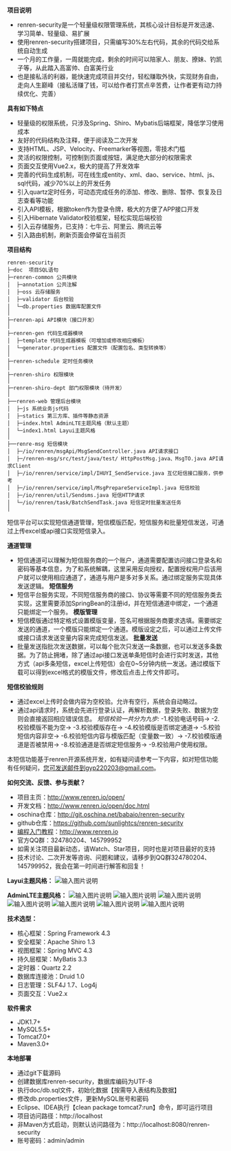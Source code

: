 **项目说明** 
- renren-security是一个轻量级权限管理系统，其核心设计目标是开发迅速、学习简单、轻量级、易扩展
- 使用renren-security搭建项目，只需编写30%左右代码，其余的代码交给系统自动生成
- 一个月的工作量，一周就能完成，剩余的时间可以陪家人、朋友、撩妹、钓凯子等，从此踏入高富帅、白富美行业
- 也是接私活的利器，能快速完成项目并交付，轻松赚取外快，实现财务自由，走向人生巅峰（接私活赚了钱，可以给作者打赏点辛苦费，让作者更有动力持续优化、完善）
 


**具有如下特点** 
- 轻量级的权限系统，只涉及Spring、Shiro、Mybatis后端框架，降低学习使用成本
- 友好的代码结构及注释，便于阅读及二次开发
- 支持HTML、JSP、Velocity、Freemarker等视图，零技术门槛
- 灵活的权限控制，可控制到页面或按钮，满足绝大部分的权限需求
- 页面交互使用Vue2.x，极大的提高了开发效率
- 完善的代码生成机制，可在线生成entity、xml、dao、service、html、js、sql代码，减少70%以上的开发任务
- 引入quartz定时任务，可动态完成任务的添加、修改、删除、暂停、恢复及日志查看等功能
- 引入API模板，根据token作为登录令牌，极大的方便了APP接口开发
- 引入Hibernate Validator校验框架，轻松实现后端校验
- 引入云存储服务，已支持：七牛云、阿里云、腾讯云等
- 引入路由机制，刷新页面会停留在当前页


**项目结构** 
```
renren-security
├─doc  项目SQL语句
├─renren-common 公共模块
│  ├─annotation 公共注解
│  ├─oss 云存储服务
│  ├─validator 后台校验
│  └─db.properties 数据库配置文件
│ 
├─renren-api API模块（接口开发）
│ 
├─renren-gen 代码生成器模块
│  ├─template 代码生成器模板（可增加或修改相应模板）
│  └─generator.properties 配置文件（配置包名、类型转换等）
│ 
├─renren-schedule 定时任务模块
│
├─renren-shiro 权限模块
│ 
├─renren-shiro-dept 部门权限模块（待开发）
│ 
├──renren-web 管理后台模块
│  ├─js 系统业务js代码
│  ├─statics 第三方库、插件等静态资源
│  ├─index.html AdminLTE主题风格（默认主题）
│  └─index1.html Layui主题风格
│
├──renre-msg 短信模块
│  ├─/io/renren/msgApi/MsgSendController.java API请求接口
│  ├─/renren-msg/src/test/java/test/ HttpPostMsg.java、MsgTO.java API请求Client
│  ├─/io/renren/service/impl/IHUYI_SendService.java 互亿短信接口服务，供参考
│  ├─/io/renren/service/impl/MsgPrepareServiceImpl.java 短信校验
│  ├─/io/renren/util/Sendsms.java 短信HTTP请求
│  └─/io/renren/task/BatchSendTask.java 短信定时批量发送任务
│
```

短信平台可以实现短信通道管理，短信模版匹配，短信服务和批量短信发送，可通过上传excel或api接口实现短信录入。

**通道管理**
-	短信通道可以理解为短信服务商的一个账户，通道需要配置访问接口登录名和密码等基本信息，为了和系统解耦，这里采用反向授权，配置授权用户后该用户就可以使用相应通道了，通道与用户是多对多关系。通过绑定服务实现具体发送逻辑。
**短信服务**
-	短信平台服务实现，不同短信服务商的接口、协议等需要不同的短信服务类去实现，这里需要添加SpringBean的注册id，并在短信通道中绑定，一个通道只能绑定一个服务。
**模版管理**
-	短信模版通过特定格式设置模版变量，签名可根据服务商要求选填。需要绑定发送的通道，一个模版只能绑定一个通道。模版设定之后，可以通过上传文件或接口请求发送变量内容来完成短信发送。
**批量发送**
-	批量发送指批次发送数据，可以每个批次只发送一条数据，也可以发送多条数据。为了防止拥堵，除了通过api接口发送单条短信时会进行实时发送，其他方式（api多条短信，excel上传短信）会在0~5分钟内统一发送。通过模版下载可以得到excel格式的模版文件，修改后点击上传文件即可。

**短信校验规则**
-	通过excel上传时会做内容为空校验。允许有空行，系统会自动略过。
-	通过api请求时，系统会先进行登录认证，再解析数据，登录失败、数据为空则会直接返回相应错误信息。
*短信校验一共分为九步:*
	-1.校验电话号码→
	-2.校验模版不能为空→
	-3.校验模版存在→
	-4.校验模版是否绑定通道→
	-5.校验短信内容非空→
	-6.校验短信内容与模版匹配（变量数一致）→
	-7.校验模版通道是否被禁用→
	-8.校验通道是否绑定短信服务→
	-9.校验用户使用权限。
		
		
本短信功能基于renren开源系统开发，如有疑问请参考一下内容，如对短信功能有任何疑问，您可发送邮件到gyp220203@gmail.com。

**如何交流、反馈、参与贡献？** 
- 项目主页：http://www.renren.io/open/
- 开发文档：http://www.renren.io/open/doc.html
- oschina仓库：http://git.oschina.net/babaio/renren-security
- github仓库：https://github.com/sunlightcs/renren-security
- [编程入门教程](http://www.renren.io)：http://www.renren.io   
- 官方QQ群：324780204、145799952
- 如需关注项目最新动态，请Watch、Star项目，同时也是对项目最好的支持
- 技术讨论、二次开发等咨询、问题和建议，请移步到QQ群324780204、145799952，我会在第一时间进行解答和回复！

**Layui主题风格：**
![输入图片说明](http://cdn.renren.io/img/2f6a43b9081e421ab8aa596155cd0ffc "在这里输入图片标题")

**AdminLTE主题风格：**
![输入图片说明](http://cdn.renren.io/img/44907148dd254064922a80cfddcc9b53 "在这里输入图片标题")
![输入图片说明](http://cdn.renren.io/img/f38a062145b141bf81157b495277d224 "在这里输入图片标题")
![输入图片说明](http://cdn.renren.io/img/65d7fb1906934e56abf8b8ca7e1c4541 "在这里输入图片标题")
![输入图片说明](http://cdn.renren.io/img/de740e471280429cb888f521e02ee787 "在这里输入图片标题")
![输入图片说明](http://cdn.renren.io/img/a8bc68f69288424697682f170ee40744 "在这里输入图片标题")
![输入图片说明](http://cdn.renren.io/img/92cd56f397754292a1a182f662a7e883 "在这里输入图片标题")
![输入图片说明](http://cdn.renren.io/img/0b56efe56fd64ed18e33a9e6dbb6e88c "在这里输入图片标题")







 **技术选型：** 
- 核心框架：Spring Framework 4.3
- 安全框架：Apache Shiro 1.3
- 视图框架：Spring MVC 4.3
- 持久层框架：MyBatis 3.3
- 定时器：Quartz 2.2
- 数据库连接池：Druid 1.0
- 日志管理：SLF4J 1.7、Log4j
- 页面交互：Vue2.x


 **软件需求** 
- JDK1.7+
- MySQL5.5+
- Tomcat7.0+
- Maven3.0+



 **本地部署**
- 通过git下载源码
- 创建数据库renren-security，数据库编码为UTF-8
- 执行doc/db.sql文件，初始化数据【按需导入表结构及数据】
- 修改db.properties文件，更新MySQL账号和密码
- Eclipse、IDEA执行【clean package tomcat7:run】命令，即可运行项目
- 项目访问路径：http://localhost
- 非Maven方式启动，则默认访问路径为：http://localhost:8080/renren-security
- 账号密码：admin/admin

